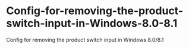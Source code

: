 # Config-for-removing-the-product-switch-input-in-Windows-8.0-8.1
Config for removing the product switch input in Windows 8.0/8.1
